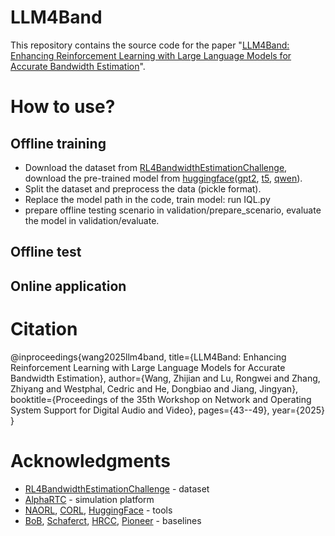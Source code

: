 # LLM4Band
This repository contains the source code for the paper "[LLM4Band: Enhancing Reinforcement Learning with Large Language Models for Accurate Bandwidth Estimation](https://dl.acm.org/doi/10.1145/3712678.3721880)".

# How to use?
## Offline training
- Download the dataset from [RL4BandwidthEstimationChallenge](https://github.com/microsoft/RL4BandwidthEstimationChallenge), download the pre-trained model from [huggingface](https://huggingface.co/)([gpt2](https://huggingface.co/openai-community/gpt2), [t5](https://huggingface.co/google-t5/t5-base), [qwen](https://huggingface.co/Qwen/Qwen1.5-0.5B)).
- Split the dataset and preprocess the data (pickle format).
- Replace the model path in the code, train model: run IQL.py
- prepare offline testing scenario in validation/prepare_scenario, evaluate the model in validation/evaluate.
## Offline test
## Online application
# Citation
@inproceedings{wang2025llm4band,
  title={LLM4Band: Enhancing Reinforcement Learning with Large Language Models for Accurate Bandwidth Estimation},
  author={Wang, Zhijian and Lu, Rongwei and Zhang, Zhiyang and Westphal, Cedric and He, Dongbiao and Jiang, Jingyan},
  booktitle={Proceedings of the 35th Workshop on Network and Operating System Support for Digital Audio and Video},
  pages={43--49},
  year={2025}
}
# Acknowledgments
- [RL4BandwidthEstimationChallenge](https://github.com/microsoft/RL4BandwidthEstimationChallenge) - dataset
- [AlphaRTC](https://github.com/OpenNetLab/AlphaRTC) - simulation platform
- [NAORL](https://github.com/bytedance/offline-RL-congestion-control), [CORL](https://github.com/tinkoff-ai/CORL), [HuggingFace](https://huggingface.co/) - tools
- [BoB](https://github.com/NUStreaming/BoB), [Schaferct](https://github.com/n13eho/Schaferct), [HRCC](https://github.com/thegreatwb/HRCC), [Pioneer](https://github.com/sjtu-medialab/Pioneer) - baselines
